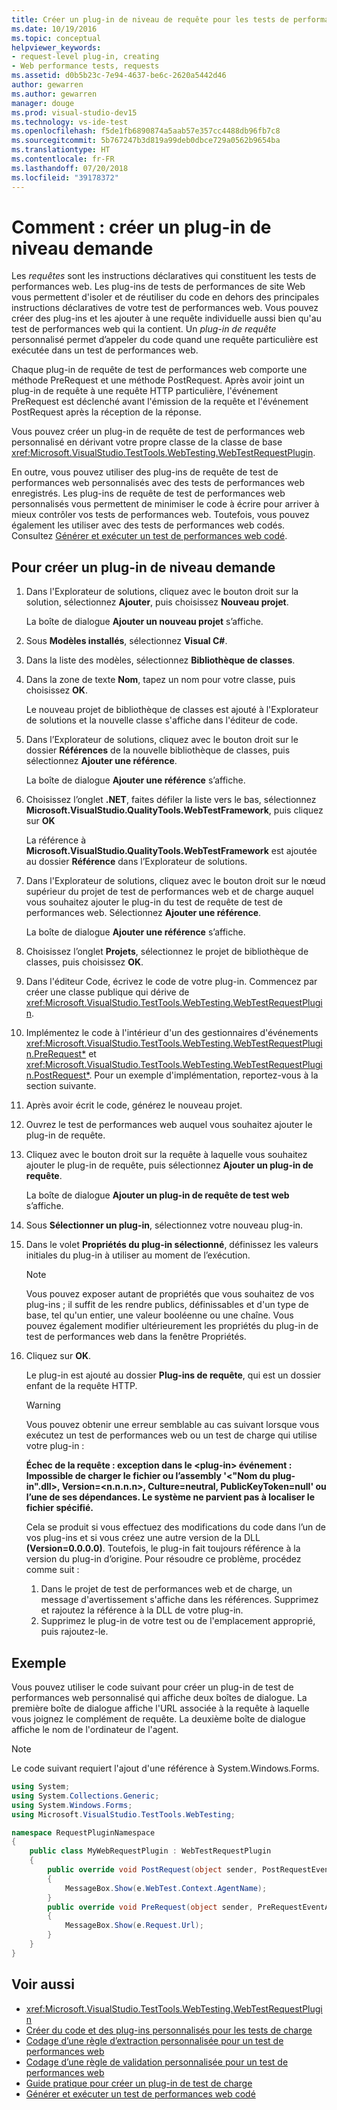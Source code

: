 ```yaml
---
title: Créer un plug-in de niveau de requête pour les tests de performances web dans Visual Studio
ms.date: 10/19/2016
ms.topic: conceptual
helpviewer_keywords:
- request-level plug-in, creating
- Web performance tests, requests
ms.assetid: d0b5b23c-7e94-4637-be6c-2620a5442d46
author: gewarren
ms.author: gewarren
manager: douge
ms.prod: visual-studio-dev15
ms.technology: vs-ide-test
ms.openlocfilehash: f5de1fb6890874a5aab57e357cc4488db96fb7c8
ms.sourcegitcommit: 5b767247b3d819a99deb0dbce729a0562b9654ba
ms.translationtype: HT
ms.contentlocale: fr-FR
ms.lasthandoff: 07/20/2018
ms.locfileid: "39178372"
---
```

# <a name="how-to-create-a-request-level-plug-in"></a>Comment : créer un plug-in de niveau demande

Les *requêtes* sont les instructions déclaratives qui constituent les tests de performances web. Les plug-ins de tests de performances de site Web vous permettent d'isoler et de réutiliser du code en dehors des principales instructions déclaratives de votre test de performances web. Vous pouvez créer des plug-ins et les ajouter à une requête individuelle aussi bien qu'au test de performances web qui la contient. Un *plug-in de requête* personnalisé permet d’appeler du code quand une requête particulière est exécutée dans un test de performances web.

Chaque plug-in de requête de test de performances web comporte une méthode PreRequest et une méthode PostRequest. Après avoir joint un plug-in de requête à une requête HTTP particulière, l'événement PreRequest est déclenché avant l'émission de la requête et l'événement PostRequest après la réception de la réponse.

Vous pouvez créer un plug-in de requête de test de performances web personnalisé en dérivant votre propre classe de la classe de base <xref:Microsoft.VisualStudio.TestTools.WebTesting.WebTestRequestPlugin>.

En outre, vous pouvez utiliser des plug-ins de requête de test de performances web personnalisés avec des tests de performances web enregistrés. Les plug-ins de requête de test de performances web personnalisés vous permettent de minimiser le code à écrire pour arriver à mieux contrôler vos tests de performances web. Toutefois, vous pouvez également les utiliser avec des tests de performances web codés. Consultez [Générer et exécuter un test de performances web codé](../test/generate-and-run-a-coded-web-performance-test.md).

## <a name="to-create-a-request-level-plug-in"></a>Pour créer un plug-in de niveau demande

1.  Dans l'Explorateur de solutions, cliquez avec le bouton droit sur la solution, sélectionnez **Ajouter**, puis choisissez **Nouveau projet**.

     La boîte de dialogue **Ajouter un nouveau projet** s’affiche.

2.  Sous **Modèles installés**, sélectionnez **Visual C#**.

3.  Dans la liste des modèles, sélectionnez **Bibliothèque de classes**.

4.  Dans la zone de texte **Nom**, tapez un nom pour votre classe, puis choisissez **OK**.

     Le nouveau projet de bibliothèque de classes est ajouté à l'Explorateur de solutions et la nouvelle classe s'affiche dans l'éditeur de code.

5.  Dans l’Explorateur de solutions, cliquez avec le bouton droit sur le dossier **Références** de la nouvelle bibliothèque de classes, puis sélectionnez **Ajouter une référence**.

     La boîte de dialogue **Ajouter une référence** s’affiche.

6.  Choisissez l’onglet **.NET**, faites défiler la liste vers le bas, sélectionnez **Microsoft.VisualStudio.QualityTools.WebTestFramework**, puis cliquez sur **OK**

     La référence à **Microsoft.VisualStudio.QualityTools.WebTestFramework** est ajoutée au dossier **Référence** dans l’Explorateur de solutions.

7.  Dans l'Explorateur de solutions, cliquez avec le bouton droit sur le nœud supérieur du projet de test de performances web et de charge auquel vous souhaitez ajouter le plug-in du test de requête de test de performances web. Sélectionnez **Ajouter une référence**.

     La boîte de dialogue **Ajouter une référence** s’affiche.

8.  Choisissez l’onglet **Projets**, sélectionnez le projet de bibliothèque de classes, puis choisissez **OK**.

9. Dans l'éditeur Code, écrivez le code de votre plug-in. Commencez par créer une classe publique qui dérive de <xref:Microsoft.VisualStudio.TestTools.WebTesting.WebTestRequestPlugin>.

10. Implémentez le code à l'intérieur d'un des gestionnaires d'événements <xref:Microsoft.VisualStudio.TestTools.WebTesting.WebTestRequestPlugin.PreRequest*> et <xref:Microsoft.VisualStudio.TestTools.WebTesting.WebTestRequestPlugin.PostRequest*>. Pour un exemple d'implémentation, reportez-vous à la section suivante.

11. Après avoir écrit le code, générez le nouveau projet.

12. Ouvrez le test de performances web auquel vous souhaitez ajouter le plug-in de requête.

13. Cliquez avec le bouton droit sur la requête à laquelle vous souhaitez ajouter le plug-in de requête, puis sélectionnez **Ajouter un plug-in de requête**.

     La boîte de dialogue **Ajouter un plug-in de requête de test web** s’affiche.

14. Sous **Sélectionner un plug-in**, sélectionnez votre nouveau plug-in.

15. Dans le volet **Propriétés du plug-in sélectionné**, définissez les valeurs initiales du plug-in à utiliser au moment de l’exécution.

    > [!NOTE]
    > Vous pouvez exposer autant de propriétés que vous souhaitez de vos plug-ins ; il suffit de les rendre publics, définissables et d'un type de base, tel qu'un entier, une valeur booléenne ou une chaîne. Vous pouvez également modifier ultérieurement les propriétés du plug-in de test de performances web dans la fenêtre Propriétés.

16. Cliquez sur **OK**.

     Le plug-in est ajouté au dossier **Plug-ins de requête**, qui est un dossier enfant de la requête HTTP.

    > [!WARNING]
    > Vous pouvez obtenir une erreur semblable au cas suivant lorsque vous exécutez un test de performances web ou un test de charge qui utilise votre plug-in :
    >
    > **Échec de la requête : exception dans le \<plug-in> événement : Impossible de charger le fichier ou l’assembly '\<"Nom du plug-in".dll>, Version=\<n.n.n.n>, Culture=neutral, PublicKeyToken=null' ou l’une de ses dépendances. Le système ne parvient pas à localiser le fichier spécifié.**
    >
    > Cela se produit si vous effectuez des modifications du code dans l’un de vos plug-ins et si vous créez une autre version de la DLL **(Version=0.0.0.0)**. Toutefois, le plug-in fait toujours référence à la version du plug-in d’origine. Pour résoudre ce problème, procédez comme suit :
    >
    > 1.  Dans le projet de test de performances web et de charge, un message d'avertissement s'affiche dans les références. Supprimez et rajoutez la référence à la DLL de votre plug-in.
    > 2.  Supprimez le plug-in de votre test ou de l'emplacement approprié, puis rajoutez-le.

## <a name="example"></a>Exemple

Vous pouvez utiliser le code suivant pour créer un plug-in de test de performances web personnalisé qui affiche deux boîtes de dialogue. La première boîte de dialogue affiche l'URL associée à la requête à laquelle vous joignez le complément de requête. La deuxième boîte de dialogue affiche le nom de l'ordinateur de l'agent.

> [!NOTE]
> Le code suivant requiert l'ajout d'une référence à System.Windows.Forms.

```csharp
using System;
using System.Collections.Generic;
using System.Windows.Forms;
using Microsoft.VisualStudio.TestTools.WebTesting;

namespace RequestPluginNamespace
{
    public class MyWebRequestPlugin : WebTestRequestPlugin
    {
        public override void PostRequest(object sender, PostRequestEventArgs e)
        {
            MessageBox.Show(e.WebTest.Context.AgentName);
        }
        public override void PreRequest(object sender, PreRequestEventArgs e)
        {
            MessageBox.Show(e.Request.Url);
        }
    }
}
```

## <a name="see-also"></a>Voir aussi

- <xref:Microsoft.VisualStudio.TestTools.WebTesting.WebTestRequestPlugin>
- [Créer du code et des plug-ins personnalisés pour les tests de charge](../test/create-custom-code-and-plug-ins-for-load-tests.md)
- [Codage d’une règle d’extraction personnalisée pour un test de performances web](../test/code-a-custom-extraction-rule-for-a-web-performance-test.md)
- [Codage d’une règle de validation personnalisée pour un test de performances web](../test/code-a-custom-validation-rule-for-a-web-performance-test.md)
- [Guide pratique pour créer un plug-in de test de charge](../test/how-to-create-a-load-test-plug-in.md)
- [Générer et exécuter un test de performances web codé](../test/generate-and-run-a-coded-web-performance-test.md)